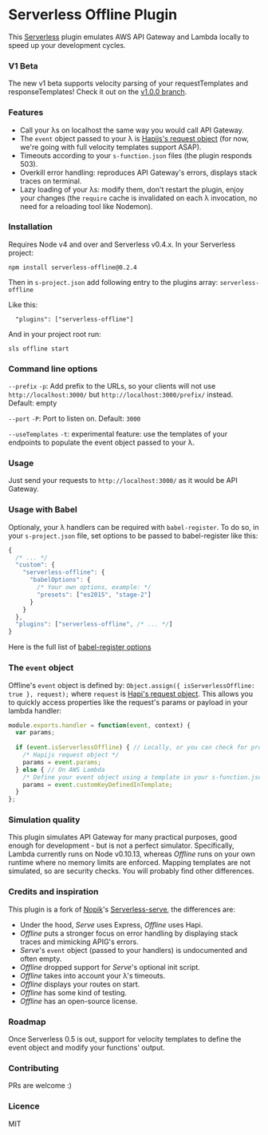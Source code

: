 # Serverless Offline Plugin

This [Serverless](https://github.com/serverless/serverless) plugin emulates AWS API Gateway and Lambda locally to speed up your development cycles.

### V1 Beta

The new v1 beta supports velocity parsing of your requestTemplates and responseTemplates!
Check it out on the [v1.0.0 branch](https://github.com/dherault/serverless-offline/tree/v1.0.0).

### Features

- Call your λs on localhost the same way you would call API Gateway.
- The `event` object passed to your λ is [Hapijs's request object](http://hapijs.com/api#request-object) (for now, we're going with full velocity templates support ASAP).
- Timeouts according to your `s-function.json` files (the plugin responds 503).
- Overkill error handling: reproduces API Gateway's errors, displays stack traces on terminal.
- Lazy loading of your λs: modify them, don't restart the plugin, enjoy your changes (the `require` cache is invalidated on each λ invocation, no need for a reloading tool like Nodemon).

### Installation

Requires Node v4 and over and Serverless v0.4.x. In your Serverless project:

```
npm install serverless-offline@0.2.4
```

Then in `s-project.json` add following entry to the plugins array: `serverless-offline`

Like this:
```
  "plugins": ["serverless-offline"]
```

And in your project root run:

```
sls offline start
```

### Command line options

`--prefix` `-p`: Add prefix to the URLs, so your clients will not use `http://localhost:3000/` but `http://localhost:3000/prefix/` instead. Default: empty

`--port` `-P`: Port to listen on. Default: `3000`

`--useTemplates` `-t`: experimental feature: use the templates of your endpoints to populate the event object passed to your λ.


### Usage

Just send your requests to `http://localhost:3000/` as it would be API Gateway.

### Usage with Babel

Optionaly, your λ handlers can be required with `babel-register`.
To do so, in your `s-project.json` file, set options to be passed to babel-register like this:
```javascript
{
  /* ... */
  "custom": {
    "serverless-offline": {
      "babelOptions": {
        /* Your own options, example: */
        "presets": ["es2015", "stage-2"]
      }
    }
  },
  "plugins": ["serverless-offline", /* ... */]
}
```
Here is the full list of [babel-register options](https://babeljs.io/docs/usage/require/)

### The `event` object

Offline's `event` object is defined by: `Object.assign({ isServerlessOffline: true }, request);` where `request` is [Hapi's request object](http://hapijs.com/api#request-object). This allows you to quickly access properties like the request's params or payload in your lambda handler:
```javascript
module.exports.handler = function(event, context) {
  var params;
  
  if (event.isServerlessOffline) { // Locally, or you can check for process.env.AWS_LAMBDA_FUNCTION_NAME's absence
    /* Hapijs request object */
    params = event.params;
  } else { // On AWS Lambda
    /* Define your event object using a template in your s-function.json file */
    params = event.customKeyDefinedInTemplate;
  }
};
```
### Simulation quality

This plugin simulates API Gateway for many practical purposes, good enough for development - but is not a perfect simulator. 
Specifically, Lambda currently runs on Node v0.10.13, whereas *Offline* runs on your own runtime where no memory limits are enforced. 
Mapping templates are not simulated, so are security checks. You will probably find other differences.

### Credits and inspiration

This plugin is a fork of [Nopik](https://github.com/Nopik/)'s [Serverless-serve](https://github.com/Nopik/serverless-serve), the differences are:

- Under the hood, *Serve* uses Express, *Offline* uses Hapi.
- *Offline* puts a stronger focus on error handling by displaying stack traces and mimicking APIG's errors.
- *Serve*'s `event` object (passed to your handlers) is undocumented and often empty.
- *Offline* dropped support for *Serve*'s optional init script.
- *Offline* takes into account your λ's timeouts.
- *Offline* displays your routes on start.
- *Offline* has some kind of testing.
- *Offline* has an open-source license.

### Roadmap

Once Serverless 0.5 is out, support for velocity templates to define the event object and modify your functions' output.

### Contributing

PRs are welcome :)

### Licence

MIT
